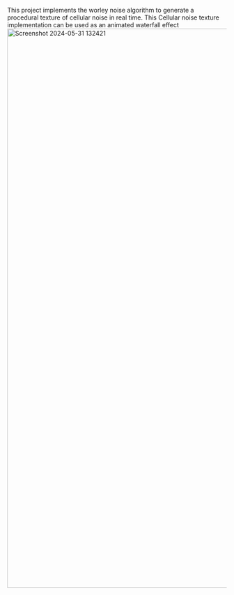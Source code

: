 This project implements the worley noise algorithm to generate a procedural texture of cellular noise in real time. This Cellular noise texture implementation can be used as an animated waterfall effect
<img width="1280" alt="Screenshot 2024-05-31 132421" src="https://github.com/jotawarsd/RTR_Experiments/assets/64022045/94198d8e-daf0-473b-8050-f62306452f8d">
